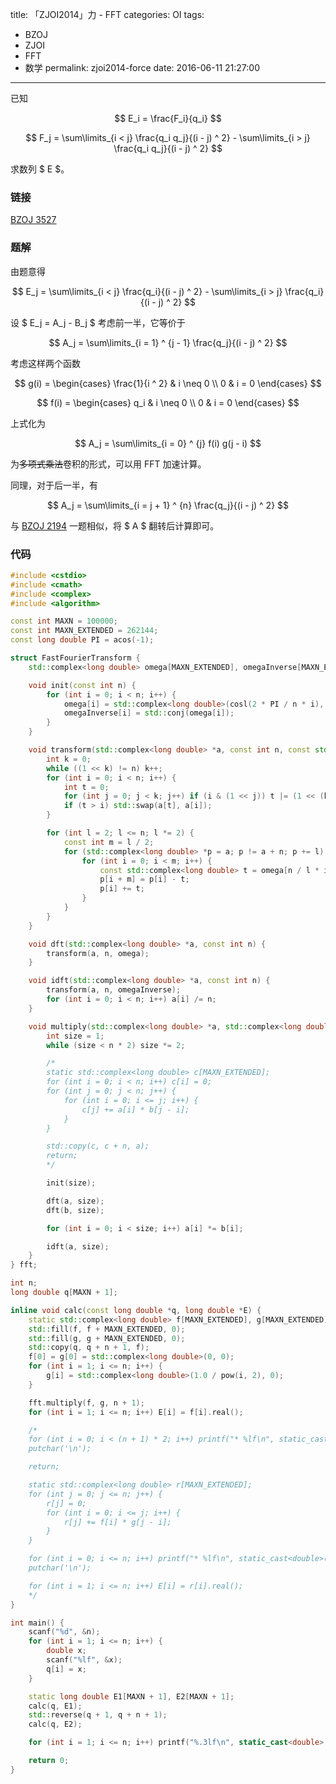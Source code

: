 title: 「ZJOI2014」力 - FFT
categories: OI
tags: 
  - BZOJ
  - ZJOI
  - FFT
  - 数学
permalink: zjoi2014-force
date: 2016-06-11 21:27:00
---

已知

$$ E_i = \frac{F_i}{q_i} $$

$$ F_j = \sum\limits_{i < j} \frac{q_i q_j}{(i - j) ^ 2} - \sum\limits_{i > j} \frac{q_i q_j}{(i - j) ^ 2}  $$

求数列 $ E $。

<!-- more -->

### 链接
[BZOJ 3527](http://www.lydsy.com/JudgeOnline/problem.php?id=3527)

### 题解
由题意得

$$ E_j = \sum\limits_{i < j} \frac{q_i}{(i - j) ^ 2} - \sum\limits_{i > j} \frac{q_i}{(i - j) ^ 2} $$

设 $ E_j = A_j - B_j $ 考虑前一半，它等价于

$$ A_j = \sum\limits_{i = 1} ^ {j - 1} \frac{q_j}{(i - j) ^ 2} $$

考虑这样两个函数

$$
g(i) = \begin{cases} \frac{1}{i ^ 2} & i \neq 0 \\ 0 & i = 0 \end{cases}
$$

$$
f(i) = \begin{cases} q_i & i \neq 0 \\ 0 & i = 0 \end{cases}
$$

上式化为

$$ A_j = \sum\limits_{i = 0} ^ {j} f(i) g(j - i) $$

为~~多项式乘法~~卷积的形式，可以用 FFT 加速计算。

同理，对于后一半，有

$$ A_j = \sum\limits_{i = j + 1} ^ {n} \frac{q_j}{(i - j) ^ 2} $$

与 [BZOJ 2194](bzoj-2194) 一题相似，将 $ A $ 翻转后计算即可。

### 代码
```c++
#include <cstdio>
#include <cmath>
#include <complex>
#include <algorithm>

const int MAXN = 100000;
const int MAXN_EXTENDED = 262144;
const long double PI = acos(-1);

struct FastFourierTransform {
	std::complex<long double> omega[MAXN_EXTENDED], omegaInverse[MAXN_EXTENDED];

	void init(const int n) {
		for (int i = 0; i < n; i++) {
			omega[i] = std::complex<long double>(cosl(2 * PI / n * i), sinl(2 * PI / n * i));
			omegaInverse[i] = std::conj(omega[i]);
		}
	}

	void transform(std::complex<long double> *a, const int n, const std::complex<long double> *omega) {
		int k = 0;
		while ((1 << k) != n) k++;
		for (int i = 0; i < n; i++) {
			int t = 0;
			for (int j = 0; j < k; j++) if (i & (1 << j)) t |= (1 << (k - j - 1));
			if (t > i) std::swap(a[t], a[i]);
		}

		for (int l = 2; l <= n; l *= 2) {
			const int m = l / 2;
			for (std::complex<long double> *p = a; p != a + n; p += l) {
				for (int i = 0; i < m; i++) {
					const std::complex<long double> t = omega[n / l * i] * p[i + m];
					p[i + m] = p[i] - t;
					p[i] += t;
				}
			}
		}
	}

	void dft(std::complex<long double> *a, const int n) {
		transform(a, n, omega);
	}

	void idft(std::complex<long double> *a, const int n) {
		transform(a, n, omegaInverse);
		for (int i = 0; i < n; i++) a[i] /= n;
	}

	void multiply(std::complex<long double> *a, std::complex<long double> *b, const int n) {
		int size = 1;
		while (size < n * 2) size *= 2;

		/*
		static std::complex<long double> c[MAXN_EXTENDED];
		for (int i = 0; i < n; i++) c[i] = 0;
		for (int j = 0; j < n; j++) {
			for (int i = 0; i <= j; i++) {
				c[j] += a[i] * b[j - i];
			}
		}

		std::copy(c, c + n, a);
		return;
		*/

		init(size);

		dft(a, size);
		dft(b, size);

		for (int i = 0; i < size; i++) a[i] *= b[i];

		idft(a, size);
	}
} fft;

int n;
long double q[MAXN + 1];

inline void calc(const long double *q, long double *E) {
	static std::complex<long double> f[MAXN_EXTENDED], g[MAXN_EXTENDED];
	std::fill(f, f + MAXN_EXTENDED, 0);
	std::fill(g, g + MAXN_EXTENDED, 0);
	std::copy(q, q + n + 1, f);
	f[0] = g[0] = std::complex<long double>(0, 0);
	for (int i = 1; i <= n; i++) {
		g[i] = std::complex<long double>(1.0 / pow(i, 2), 0);
	}

	fft.multiply(f, g, n + 1);
	for (int i = 1; i <= n; i++) E[i] = f[i].real();

	/*
	for (int i = 0; i < (n + 1) * 2; i++) printf("* %lf\n", static_cast<double>(f[i].real()));
	putchar('\n');

	return;

	static std::complex<long double> r[MAXN_EXTENDED];
	for (int j = 0; j <= n; j++) {
		r[j] = 0;
		for (int i = 0; i <= j; i++) {
			r[j] += f[i] * g[j - i];
		}
	}

	for (int i = 0; i <= n; i++) printf("* %lf\n", static_cast<double>(r[i].real()));
	putchar('\n');

	for (int i = 1; i <= n; i++) E[i] = r[i].real();
	*/
}

int main() {
	scanf("%d", &n);
	for (int i = 1; i <= n; i++) {
		double x;
		scanf("%lf", &x);
		q[i] = x;
	}

	static long double E1[MAXN + 1], E2[MAXN + 1];
	calc(q, E1);
	std::reverse(q + 1, q + n + 1);
	calc(q, E2);

	for (int i = 1; i <= n; i++) printf("%.3lf\n", static_cast<double>(E1[i] - E2[n - i + 1]));

	return 0;
}
```
